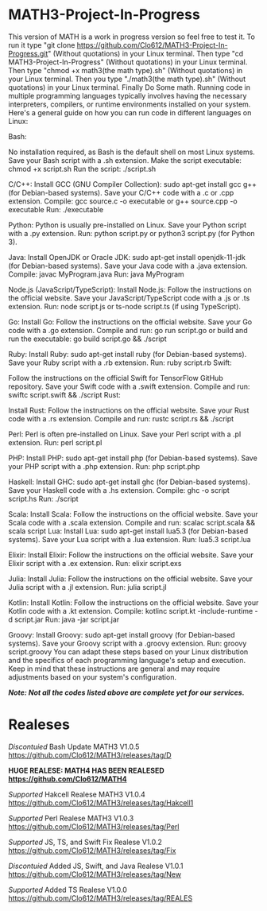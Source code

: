# MATH3-Project-In-Progress
This version of MATH is a work in progress version so feel free to test it. To run it type "git clone https://github.com/Clo612/MATH3-Project-In-Progress.git" (Without quotations) in your Linux terminal. Then type "cd MATH3-Project-In-Progress" (Without quotations) in your Linux terminal. Then type "chmod +x math3(the math type).sh" (Without quotations) in your Linux terminal. Then you type "./math3(the math type).sh" (Without quotations) in your Linux terminal. Finally Do Some math. Running code in multiple programming languages typically involves having the necessary interpreters, compilers, or runtime environments installed on your system. Here's a general guide on how you can run code in different languages on Linux:

Bash:

No installation required, as Bash is the default shell on most Linux systems.
Save your Bash script with a .sh extension.
Make the script executable: chmod +x script.sh
Run the script: ./script.sh

C/C++:
Install GCC (GNU Compiler Collection): sudo apt-get install gcc g++ (for Debian-based systems).
Save your C/C++ code with a .c or .cpp extension.
Compile: gcc source.c -o executable or g++ source.cpp -o executable
Run: ./executable

Python:
Python is usually pre-installed on Linux.
Save your Python script with a .py extension.
Run: python script.py or python3 script.py (for Python 3).

Java:
Install OpenJDK or Oracle JDK: sudo apt-get install openjdk-11-jdk (for Debian-based systems).
Save your Java code with a .java extension.
Compile: javac MyProgram.java
Run: java MyProgram

Node.js (JavaScript/TypeScript):
Install Node.js: Follow the instructions on the official website.
Save your JavaScript/TypeScript code with a .js or .ts extension.
Run: node script.js or ts-node script.ts (if using TypeScript).

Go:
Install Go: Follow the instructions on the official website.
Save your Go code with a .go extension.
Compile and run: go run script.go or build and run the executable: go build script.go && ./script

Ruby:
Install Ruby: sudo apt-get install ruby (for Debian-based systems).
Save your Ruby script with a .rb extension.
Run: ruby script.rb
Swift:

Follow the instructions on the official Swift for TensorFlow GitHub repository.
Save your Swift code with a .swift extension.
Compile and run: swiftc script.swift && ./script
Rust:

Install Rust: Follow the instructions on the official website.
Save your Rust code with a .rs extension.
Compile and run: rustc script.rs && ./script

Perl:
Perl is often pre-installed on Linux.
Save your Perl script with a .pl extension.
Run: perl script.pl

PHP:
Install PHP: sudo apt-get install php (for Debian-based systems).
Save your PHP script with a .php extension.
Run: php script.php

Haskell:
Install GHC: sudo apt-get install ghc (for Debian-based systems).
Save your Haskell code with a .hs extension.
Compile: ghc -o script script.hs
Run: ./script

Scala:
Install Scala: Follow the instructions on the official website.
Save your Scala code with a .scala extension.
Compile and run: scalac script.scala && scala script
Lua:
Install Lua: sudo apt-get install lua5.3 (for Debian-based systems).
Save your Lua script with a .lua extension.
Run: lua5.3 script.lua

Elixir:
Install Elixir: Follow the instructions on the official website.
Save your Elixir script with a .ex extension.
Run: elixir script.exs

Julia:
Install Julia: Follow the instructions on the official website.
Save your Julia script with a .jl extension.
Run: julia script.jl

Kotlin:
Install Kotlin: Follow the instructions on the official website.
Save your Kotlin code with a .kt extension.
Compile: kotlinc script.kt -include-runtime -d script.jar
Run: java -jar script.jar

Groovy:
Install Groovy: sudo apt-get install groovy (for Debian-based systems).
Save your Groovy script with a .groovy extension.
Run: groovy script.groovy
You can adapt these steps based on your Linux distribution and the specifics of each programming language's setup and execution. Keep in mind that these instructions are general and may require adjustments based on your system's configuration.

***Note: Not all the codes listed above are complete yet for our services.***

# Realeses

*Discontuied* Bash Update MATH3 V1.0.5 https://github.com/Clo612/MATH3/releases/tag/D 

**HUGE REALESE: MATH4 HAS BEEN REALESED https://github.com/Clo612/MATH4**

*Supported* Hakcell Realese MATH3 V1.0.4 https://github.com/Clo612/MATH3/releases/tag/Hakcell1

*Supported* Perl Realese MATH3 V1.0.3 https://github.com/Clo612/MATH3/releases/tag/Perl

*Supported* JS, TS, and Swift Fix Realese V1.0.2 https://github.com/Clo612/MATH3/releases/tag/Fix

*Discontuied* Added JS, Swift, and Java Realese V1.0.1 https://github.com/Clo612/MATH3/releases/tag/New

*Supported* Added TS Realese V1.0.0 https://github.com/Clo612/MATH3/releases/tag/REALES
